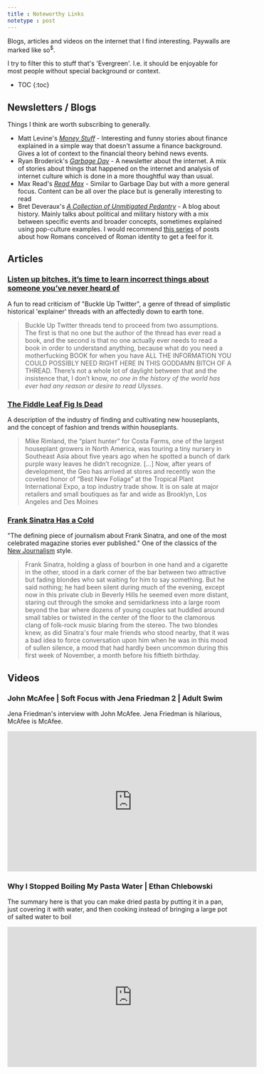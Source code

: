```yaml
---
title : Noteworthy Links
notetype : post
---
```

Blogs, articles and videos on the internet that I find interesting. Paywalls are marked like so<sup>$</sup>. 

I try to filter this to stuff that's 'Evergreen'. I.e. it should be enjoyable for most people without special background or context. 
* TOC
{:toc}
## Newsletters / Blogs
Things I think are worth subscribing to generally.

- Matt Levine's *[Money Stuff](https://www.bloomberg.com/opinion/authors/ARbTQlRLRjE/matthew-s-levine)* - Interesting and funny stories about finance explained in a simple way that doesn't assume a finance background. Gives a lot of context to the financial theory behind news events.
- Ryan Broderick's *[Garbage Day](https://www.garbageday.email)* - A newsletter about the internet. A mix of stories about things that happened on the internet and analysis of internet culture which is done in a more thoughtful way than usual.
- Max Read's *[Read Max](https://maxread.substack.com)* - Similar to Garbage Day but with a more general focus. Content can be all over the place but is generally interesting to read
- Bret Deveraux's *[A Collection of Unmitigated Pedantry](https://acoup.blog)* - A blog about history. Mainly talks about political and military history with a mix between specific events and broader concepts, sometimes explained using pop-culture examples. I would recommend [this series](https://acoup.blog/2021/06/11/collections-the-queens-latin-or-who-were-the-romans-part-i-beginnings-and-legends/) of posts about how Romans conceived of Roman identity to get a feel for it.

## Articles
### [Listen up bitches, it’s time to learn incorrect things about someone you’ve never heard of](https://theoutline.com/post/7295/buckle-up-twitter-is-cancelled)
A fun to read criticism of "Buckle Up Twitter", a genre of thread of simplistic historical 'explainer' threads with an affectedly down to earth tone.

>Buckle Up Twitter threads tend to proceed from two assumptions. The first is that no one but the author of the thread has ever read a book, and the second is that no one actually ever needs to read a book in order to understand anything, because what do you need a motherfucking BOOK for when you have ALL THE INFORMATION YOU COULD POSSIBLY NEED RIGHT HERE IN THIS GODDAMN BITCH OF A THREAD. There’s not a whole lot of daylight between that and the insistence that, I don’t know, _no one in the history of the world has ever had any reason or desire to read Ulysses_.

### [The Fiddle Leaf Fig Is Dead](https://www.nytimes.com/2022/04/16/style/fiddle-leaf-fig-plants.html)
A description of the industry of finding and cultivating new houseplants, and the concept of fashion and trends within houseplants. 

>Mike Rimland, the “plant hunter” for Costa Farms, one of the largest houseplant growers in North America, was touring a tiny nursery in Southeast Asia about five years ago when he spotted a bunch of dark purple waxy leaves he didn’t recognize.
>[...]
>Now, after years of development, the Geo has arrived at stores and recently won the coveted honor of “Best New Foliage” at the Tropical Plant International Expo, a top industry trade show. It is on sale at major retailers and small boutiques as far and wide as Brooklyn, Los Angeles and Des Moines

### [Frank Sinatra Has a Cold](https://www.esquire.com/news-politics/a638/frank-sinatra-has-a-cold-gay-talese/)
"The defining piece of journalism about Frank Sinatra, and one of the most celebrated magazine stories ever published." One of the classics of the [New Journalism](https://en.wikipedia.org/wiki/New_Journalism) style.
>Frank Sinatra, holding a glass of bourbon in one hand and a cigarette in the other, stood in a dark corner of the bar between two attractive but fading blondes who sat waiting for him to say something. But he said nothing; he had been silent during much of the evening, except now in this private club in Beverly Hills he seemed even more distant, staring out through the smoke and semidarkness into a large room beyond the bar where dozens of young couples sat huddled around small tables or twisted in the center of the floor to the clamorous clang of folk-rock music blaring from the stereo. The two blondes knew, as did Sinatra's four male friends who stood nearby, that it was a bad idea to force conversation upon him when he was in this mood of sullen silence, a mood that had hardly been uncommon during this first week of November, a month before his fiftieth birthday.

## Videos
### John McAfee | Soft Focus with Jena Friedman 2 | Adult Swim
Jena Friedman's interview with John McAfee. Jena Friedman is hilarious, McAfee is McAfee. 

<iframe width="560" height="315" src="https://www.youtube-nocookie.com/embed/tfe4Fjf3sds" title="YouTube video player" frameborder="0" allow="accelerometer; autoplay; clipboard-write; encrypted-media; gyroscope; picture-in-picture" allowfullscreen></iframe>

### Why I Stopped Boiling My Pasta Water | Ethan Chlebowski
The summary here is that you can make dried pasta by putting it in a pan, just covering it with water, and then cooking instead of bringing a large pot of salted water to boil

<iframe width="560" height="315" src="https://www.youtube-nocookie.com/embed/259MXuK62gU" title="YouTube video player" frameborder="0" allow="accelerometer; autoplay; clipboard-write; encrypted-media; gyroscope; picture-in-picture" allowfullscreen></iframe>
